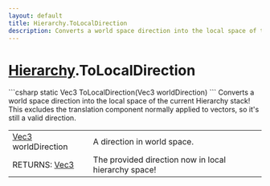 ```yaml
---
layout: default
title: Hierarchy.ToLocalDirection
description: Converts a world space direction into the local space of the current Hierarchy stack! This excludes the translation component normally applied to vectors, so it's still a valid direction.
---
```

# [Hierarchy]({{site.url}}/Pages/Reference/Hierarchy.html).ToLocalDirection

<div class='signature' markdown='1'>
```csharp
static Vec3 ToLocalDirection(Vec3 worldDirection)
```
Converts a world space direction into the local space of
the current Hierarchy stack! This excludes the translation
component normally applied to vectors, so it's still a valid
direction.
</div>

|  |  |
|--|--|
|[Vec3]({{site.url}}/Pages/Reference/Vec3.html) worldDirection|A direction in world space.|
|RETURNS: [Vec3]({{site.url}}/Pages/Reference/Vec3.html)|The provided direction now in local hierarchy space!|





